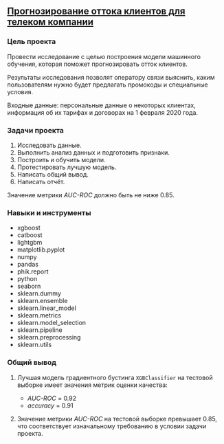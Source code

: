 ## [Прогнозирование оттока клиентов для телеком компании](https://github.com/ViEpic/Practicum/blob/51ff5194813c89fd1db58a665a0a9e15127e5a8c/Telecom/telecom.ipynb)


### Цель проекта

Провести исследование с целью построения модели машинного обучения, которая поможет прогнозировать отток клиентов.

Результаты исследования позволят оператору связи выяснить, каким пользователям нужно будет предлагать промокоды и специальные условия.

Входные данные: персональные данные о некоторых клиентах, информация об их тарифах и договорах на 1 февраля 2020 года.


### Задачи проекта

1. Исследовать данные.
2. Выполнить анализ данных и подготовить признаки.
3. Построить и обучить модели.
4. Протестировать лучшую модель.
5. Написать общий вывод.
6. Написать отчёт.

Значение метрики *AUC-ROC* должно быть не ниже 0.85.


### Навыки и инструменты

- xgboost
- catboost
- lightgbm 
- matplotlib.pyplot
- numpy
- pandas
- phik.report
- python
- seaborn
- sklearn.dummy
- sklearn.ensemble
- sklearn.linear_model
- sklearn.metrics
- sklearn.model_selection
- sklearn.pipeline
- sklearn.preprocessing
- sklearn.utils

### Общий вывод

1. Лучшая модель градиентного бустинга `XGBClassifier` на тестовой выборке имеет значения метрик оценки качества:
   - *AUC-ROC* = 0.92
   - *accuracy* = 0.91

2. Значение метрики *AUC-ROC* на тестовой выборке превышает 0.85, что соответствует изначальному требованию в условии задачи проекта.
